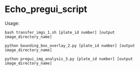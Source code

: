 # Echo_pregui_script 
Usage: 

`bash transfer_imgs_1.sh [plate_id number] [output image_directory_name]`

`python bounding_box_overlay_2.py [plate_id number] [output image_directory_name]`


`python pregui_img_analysis_3.py [plate_id number] [output image_directory_name]`

